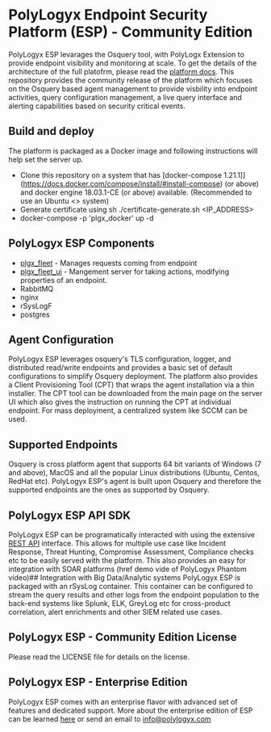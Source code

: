 # PolyLogyx Endpoint Security Platform (ESP) - Community Edition
PolyLogyx ESP levarages the <href>Osquery tool, with <href>PolyLogx Extension to provide endpoint visibility and monitoring at scale. To get the details of the architecture of the full platofrm, please read the [platform docs](https://github.com/polylogyx/platform-docs). This repository provides the community release of the platform which focuses on the Osquery based agent management to provide visbility into endpoint activities, query configuration management, a live query interface and alerting capabilities based on security critical events.

## Build and deploy
The platform is packaged as a Docker image and following instructions will help set the server up.
- Clone this repository on a system that has [docker-compose 1.21.1]](https://docs.docker.com/compose/install/#install-compose) (or above) and docker engine 18.03.1-CE (or above) available. (Recommended to use an Ubuntu <> system)
- Generate certificate using sh ./certificate-generate.sh <IP_ADDRESS>
- docker-compose -p 'plgx_docker' up -d

## PolyLogyx ESP Components
- [plgx_fleet](https://github.com/polylogyx/plgx-esp/src/master/plgx_fleet/README.md) - Manages requests coming from endpoint
- [plgx_fleet_ui](https://github.com/polylogyx/plgx-esp/src/master/plgx_fleet_ui/README.md) - Mangement server for taking actions, modifying properties  of an endpoint.
- RabbitMQ
- nginx
- rSysLogF
- postgres

## Agent Configuration
PolyLogyx ESP leverages osquery's TLS configuration, logger, and distributed read/write endpoints and provides a basic set of default configurations to simplify Osquery deployment. The platform also provides a Client Provisioning Tool (CPT) that wraps the agent installation via a thin installer. The CPT tool can be downloaded from the main page on the server UI which also gives the instruction on running the CPT at individual endpoint. For mass deployment, a centralized system like SCCM can be used.

## Supported Endpoints
Osquery is cross platform agent that supports 64 bit variants of Windows (7 and above), MacOS and all the popular Linux distributions (Ubuntu, Centos, RedHat etc). PolyLogyx ESP's agent is built upon Osquery and therefore the supported endpoints are the ones as supported by Osquery.

## PolyLogyx ESP API SDK
PolyLogyx ESP can be programatically interacted with using the extensive  [REST API](https://github.com/polylogyx/platform-docs/tree/master/13_Rest_API) interface. This allows for multiple use case like Incident Response, Threat Hunting, Compromise Assessment, Compliance checks etc to be easily served with the platform. This also provides an easy for integration with SOAR platforms (href demo vide of PolyLogyx Phantom video)## Integration with Big Data/Analytic systems
PolyLogyx ESP is packaged with an rSysLog container. This container can be configured to stream the query results and other logs from the endpoint population to the back-end systems like Splunk, ELK, GreyLog etc for cross-product correlation, alert enrichments and other SIEM related use cases.

## PolyLogyx ESP - Community Edition License
Please read the LICENSE file for details on the license.

## PolyLogyx ESP - Enterprise Edition
PolyLogyx ESP comes with an enterprise flavor with advanced set of features and dedicated support. More about the enterprise edition of ESP can be learned [here](https://github.com/polylogyx/platform-docs)  or send an email to info@polylogyx.com

